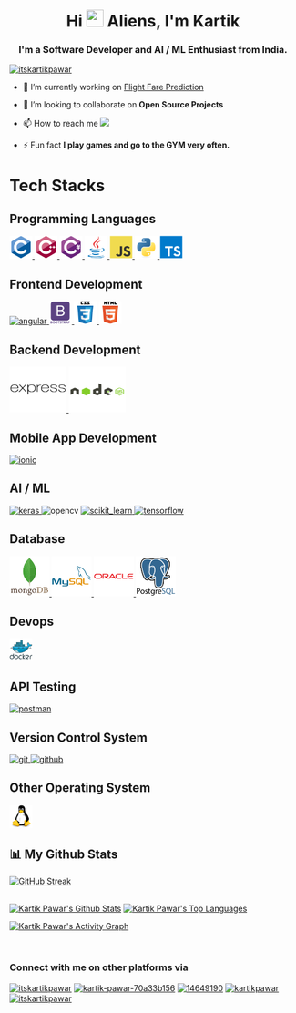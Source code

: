 <h1 align="center">Hi <img src="https://c.tenor.com/3FFF1Q6-IT4AAAAC/wave-hi.gif" width="30" height="30"> Aliens, I'm Kartik</h1>
<h3 align="center">I'm a Software Developer and AI / ML Enthusiast from India.</h3>

<p align="left"> <a href="https://twitter.com/itskartikpawar" target="blank"><img src="https://img.shields.io/twitter/follow/itskartikpawar?logo=twitter&style=for-the-badge" alt="itskartikpawar" /></a> </p>

- 🔭 I’m currently working on [Flight Fare Prediction](https://github.com/KartikPawar24/Flight-Fare-Prediction)

- 👯 I’m looking to collaborate on **Open Source Projects**

- 📫 How to reach me
<a href="mailto:kartikpawar24.10@gmail.com"> <img src="https://img.icons8.com/color/40/000000/gmail-new.png"/></a>

- ⚡ Fun fact **I play games and go to the GYM very often.**

# Tech Stacks
## Programming Languages

<p align="left"> 
<a href="https://www.cprogramming.com/" target="_blank"> <img src="https://raw.githubusercontent.com/devicons/devicon/master/icons/c/c-original.svg" alt="c" width="40" height="40"/> </a> 
<a href="https://www.cplusplus.com/" target="_blank"> <img src="https://raw.githubusercontent.com/devicons/devicon/master/icons/cplusplus/cplusplus-original.svg" alt="cplusplus" width="40" height="40"/> </a>
<a href="https://docs.microsoft.com/en-us/dotnet/csharp/" target="_blank"> <img src="https://raw.githubusercontent.com/devicons/devicon/master/icons/csharp/csharp-original.svg" alt="csharp" width="40" height="40"/> </a>
<a href="https://www.java.com" target="_blank"> <img src="https://raw.githubusercontent.com/devicons/devicon/master/icons/java/java-original.svg" alt="java" width="40" height="40"/> </a>
<a href="https://developer.mozilla.org/en-US/docs/Web/JavaScript" target="_blank"> <img src="https://raw.githubusercontent.com/devicons/devicon/master/icons/javascript/javascript-original.svg" alt="javascript" 
width="40" height="40"/> </a>
<a href="https://www.python.org" target="_blank"> <img src="https://raw.githubusercontent.com/devicons/devicon/master/icons/python/python-original.svg" alt="python" width="40" height="40"/> </a>
<a href="https://www.typescriptlang.org/" target="_blank"> <img src="https://raw.githubusercontent.com/devicons/devicon/master/icons/typescript/typescript-original.svg" alt="typescript" width="40" height="40"/> </a>


## Frontend Development

<a href="https://angular.io" target="_blank"> <img src="https://angular.io/assets/images/logos/angular/angular.svg" alt="angular" width="40" height="40"/> </a>
<a href="https://getbootstrap.com" target="_blank"> <img src="https://raw.githubusercontent.com/devicons/devicon/master/icons/bootstrap/bootstrap-plain-wordmark.svg" alt="bootstrap" width="40" height="40"/> </a> 
<a href="https://www.w3schools.com/css/" target="_blank"> <img src="https://raw.githubusercontent.com/devicons/devicon/master/icons/css3/css3-original-wordmark.svg" alt="css3" width="40" height="40"/> </a> 
<a href="https://www.w3.org/html/" target="_blank"> <img src="https://raw.githubusercontent.com/devicons/devicon/master/icons/html5/html5-original-wordmark.svg" alt="html5" width="40" height="40"/> </a>

## Backend Development

<a href="https://expressjs.com" target="_blank"> <img src="https://raw.githubusercontent.com/devicons/devicon/master/icons/express/express-original-wordmark.svg" alt="express" width="100" height="80"/> </a>
<a href="https://nodejs.org" target="_blank"> <img src="https://raw.githubusercontent.com/devicons/devicon/master/icons/nodejs/nodejs-original-wordmark.svg" alt="nodejs" width="100" height="80"/> </a>


## Mobile App Development

<a href="https://ionicframework.com" target="_blank"> <img src="https://upload.wikimedia.org/wikipedia/commons/d/d1/Ionic_Logo.svg" alt="ionic" width="100" height="80"/> </a>

## AI / ML

<a href="https://keras.io" target="_blank"> <img src="https://upload.wikimedia.org/wikipedia/commons/thumb/a/ae/Keras_logo.svg/50px-Keras_logo.svg.png" alt="keras"/>
<a hre8="https://opencv.org/" target="_blank"> <img src="https://www.vectorlogo.zone/logos/opencv/opencv-icon.svg" alt="opencv" width="70" height="40"/> </a>
<a href="https://scikit-learn.org/" target="_blank"> <img src="https://upload.wikimedia.org/wikipedia/commons/0/05/Scikit_learn_logo_small.svg" alt="scikit_learn" width="50" height="70"/> </a>
<a href="https://www.tensorflow.org" target="_blank"> <img src="https://www.vectorlogo.zone/logos/tensorflow/tensorflow-icon.svg" alt="tensorflow" width="70" height="60"/> </a>



## Database

<a href="https://www.mongodb.com/" target="_blank"> <img src="https://raw.githubusercontent.com/devicons/devicon/master/icons/mongodb/mongodb-original-wordmark.svg" alt="mongodb" width="70" height="70"/> </a>
<a href="https://www.mysql.com/" target="_blank"> <img src="https://raw.githubusercontent.com/devicons/devicon/master/icons/mysql/mysql-original-wordmark.svg" alt="mysql" width="70" height="70"/> </a>
<a href="https://www.oracle.com/" target="_blank"> <img src="https://raw.githubusercontent.com/devicons/devicon/master/icons/oracle/oracle-original.svg" alt="oracle" width="70" height="70"/> </a>
<a href="https://www.postgresql.org" target="_blank"> <img src="https://raw.githubusercontent.com/devicons/devicon/master/icons/postgresql/postgresql-original-wordmark.svg" alt="postgresql" width="70" height="70"/> 
</a> 

## Devops

<a href="https://www.docker.com/" target="_blank"> <img src="https://raw.githubusercontent.com/devicons/devicon/master/icons/docker/docker-original-wordmark.svg" alt="docker" width="40" height="40"/> </a> 

## API Testing

<a href="https://postman.com" target="_blank"> <img src="https://www.vectorlogo.zone/logos/getpostman/getpostman-icon.svg" alt="postman" width="40" height="40"/> </a>


## Version Control System

<a href="https://git-scm.com/" target="_blank"> <img src="https://www.vectorlogo.zone/logos/git-scm/git-scm-icon.svg" alt="git" width="40" height="40"/> </a>
<a href="https://github.com/" target="_blank"> <img src="https://img.icons8.com/ios-glyphs/30/000000/github.png" alt="github" width="40" height="40"/> </a>

## Other Operating System

<a href="https://www.linux.org/" target="_blank"> <img src="https://raw.githubusercontent.com/devicons/devicon/master/icons/linux/linux-original.svg" alt="linux" width="40" height="40"/> </a>    

</p>

## 📊 My Github Stats

[![GitHub Streak](https://github-readme-streak-stats.herokuapp.com/?user=KartikPawar24&theme=great-gatsby)](https://git.io/streak-stats)

  <br/>
    <a href="https://github.com/KartikPawar24/github-readme-stats"><img alt="Kartik Pawar's Github Stats" src="https://github-readme-stats.vercel.app/api?username=KartikPawar24&show_icons=true&count_private=true&theme=react&hide_border=true&bg_color=0D1117" /></a>
    <a href="https://github.com/KartikPawar24/github-readme-stats"><img alt="Kartik Pawar's Top Languages" src="https://github-readme-stats.vercel.app/api/top-langs/?username=KartikPawar24&langs_count=8&count_private=true&layout=compact&theme=react&hide_border=true&bg_color=0D1117" /></a>
  <br/>

<a href="https://github.com/KartikPawar24/github-readme-activity-graph"><img alt="Kartik Pawar's Activity Graph" src="https://activity-graph.herokuapp.com/graph?username=KartikPawar24&bg_color=0D1117&color=5BCDEC&line=5BCDEC&point=FFFFFF&hide_border=true" /></a>

<br/>
<h3 align="left">Connect with me on other platforms via</h3>
<p align="left">
<a href="https://twitter.com/itskartikpawar" target="blank"><img align="center" src="https://raw.githubusercontent.com/rahuldkjain/github-profile-readme-generator/master/src/images/icons/Social/twitter.svg" alt="itskartikpawar" height="20" width="30" /></a>
<a href="https://linkedin.com/in/kartik-pawar-70a33b156" target="blank"><img align="center" src="https://raw.githubusercontent.com/rahuldkjain/github-profile-readme-generator/master/src/images/icons/Social/linked-in-alt.svg" alt="kartik-pawar-70a33b156" height="20" width="30" /></a>
<a href="https://stackoverflow.com/users/14649190" target="blank"><img align="center" src="https://raw.githubusercontent.com/rahuldkjain/github-profile-readme-generator/master/src/images/icons/Social/stack-overflow.svg" alt="14649190" height="20" width="30" /></a>
<a href="https://kaggle.com/kartikpawar" target="blank"><img align="center" src="https://raw.githubusercontent.com/rahuldkjain/github-profile-readme-generator/master/src/images/icons/Social/kaggle.svg" alt="kartikpawar" height="20" width="30" /></a>
<a href="https://instagram.com/itskartikpawar" target="blank"><img align="center" src="https://raw.githubusercontent.com/rahuldkjain/github-profile-readme-generator/master/src/images/icons/Social/instagram.svg" alt="itskartikpawar" height="20" width="30" /></a>
</p>
